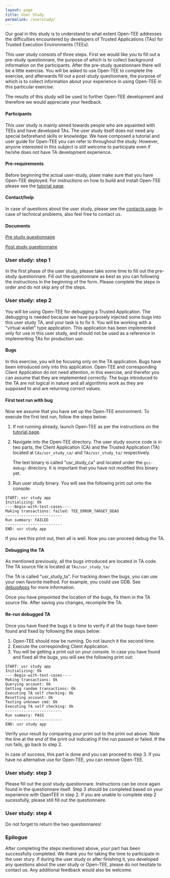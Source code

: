 ```yaml
---
layout: page
title: User Study
permalink: /userstudy/
---
```


Our goal in this study is to understand to what extent Open-TEE
addresses the difficulties encountered by developers of Trusted
Applications (TAs) for Trusted Execution Environments (TEEs). 

This user study consists of three steps. First we would like you to
fill out a pre-study questionnare, the purpose of which is to collect
background information on the participants. After the pre-study
questionnare there will be a little exercise. You will be asked to use
Open-TEE to complete the exercise, and afterwards fill out a post-study
questionnare, the purpose of which is to collect information about your
experience in using Open-TEE in this particular exercise.

The results of this study will be used to further Open-TEE development
and therefore we would appreciate your feedback.

#### Participants
This user study is mainly aimed towards people who are aquainted with
TEEs and have developed TAs. The user study itself does not need any
special beforehand skills or knowledge. We have composed a tutorial
and user guide for Open-TEE you can refer to throughout the study.
However, anyone interested in this subject is still welcome to
participate even if he/she does not have TA development experience.

#### Pre-requirements
Before beginning the actual user-study, plase make sure that you have
Open-TEE deployed. For instructions on how to build and install
Open-TEE please see the [tutorial page](/tutorial/).

#### Contact/help
In case of questions about the user study, please see the
[contacts page](/contact/). In case of technical problems,
also feel free to contact us.

#### Documents
[Pre study questionnaire](https://github.com/Open-TEE/Open-Tee.github.io/raw/master/documents/pre-study-questionnaire.pdf)

[Post study questionnaire](https://github.com/Open-TEE/Open-Tee.github.io/raw/master/documents/post-study-questionnaire.pdf)

### User study: step 1
In the first phase of the user study, please take some time to fill
out the pre-study questionnare. Fill out the questionnare as best as
you can following the instructions in the beginning of the form.
Please complete the steps in order and do not skip any of the steps.

### User study: step 2
You will be using Open-TEE for debugging a Trusted Application. The
debugging is needed because we have purposely injected some bugs into
this user study TA, and your task is to fix it. You will be working
with a "virtual wallet" type application. This application has been
implemented only for use in this user study, and should not be used as
a reference in implementing TAs for production use.

#### Bugs
In this exercise, you will be focusing only on the TA application.
Bugs have been introduced only into this application. Open-TEE and
corresponding Client Application do not need attention, in this
exercise, and therefor you can assume that they are implemented
correctly. The bugs introduced to the TA are not logical in nature and
all algorithms work as they are supposed to and are returning correct
values.

#### First test run with bug
Now we assume that you have set up the Open-TEE environment. To
execute the first test run, follow the steps below: 

1. If not running already, launch Open-TEE as per the instructions on
   the [tutorial page](/tutorial/).

2. Navigate into the Open-TEE directory. The user study source code is
   in two parts, the Client Application (CA) and the Trusted Application
   (TA) located at `CAs/usr_study_ca/` and  `TAs/usr_study_ta/` 
   respectively.

   The test binary is called "usr_study_ca" and located under the
   `gcc-debug/` directory. It is important that you have not modified
   this binary yet. 

3. Run user study binary. You will see the following print out onto
   the console: 

~~~
START: usr study app
Initializing: Ok
----Begin-with-test-cases----
Making transactions: failed: TEE_ERROR_TARGET_DEAD
-------------------------
Run summary: FAILED
-------------------------
END: usr study app
~~~

If you see this print out, then all is well. Now you can proceed debug
the TA. 

#### Debugging the TA 
As mentioned previously, all the bugs introduced are located in TA
code. The TA source file is located  at `TAs/usr_study_ta/`

The TA is called "usr_study_ta". For tracking down the bugs, you
can use your own favorite method. For example, you could use GDB.
See [debugApps](/debugApps/) for more information.

Once you have pinpointed the location of the bugs, fix them in the TA
source file. After saving you changes, recompile the TA. 

#### Re-run debugged TA
Once you have fixed the bugs it is time to verify if all the bugs
have been found and fixed by following the steps below: 

1. Open-TEE should now be running. Do not launch it the second time. 
2. Execute the corresponding Client Application. 
3. You will be getting a print out on your console. In case you have
   found and fixed all the bugs, you will see the following print out: 

~~~
START: usr study app
Initializing: Ok
----Begin-with-test-cases----
Making transactions: Ok
Querying account: Ok
Getting random transactions: Ok
Executing TA self checking: Ok
Resetting account: Ok
Testing unknown cmd: Ok
Executing TA self checking: Ok
-------------------------
Run summary: PASS
-------------------------
END: usr study app
~~~

Verify your result by comparing your print out to the print out above.
Note the line at the end of the print out indicating if the run passed
or failed. If the run fails, go back to step 2.

In case of success, this part is done and you can proceed to step 3.
If you have no alternative use for Open-TEE, you can remove Open-TEE. 

### User study: step 3
Please fill out the post study questionnare. Instructions can be once
again found in the questionnare itself. Step 3 should be completed
based on your experience with OpenTEE in step 2. If you are unable to
complete step 2 sucessfully, please still fill out the questionnaire. 

### User study: step 4
Do not forget to return the two questionnares!

### Epilogue
After completing the steps mentioned above, your part has been
successfully completed. We thank you for taking the time to
participate in the user stury. If during the user study or after
finishing it, you developed any questions about the user study or
Open-TEE, please do not hesitate to contact us. Any additional
feedback would also be welcome.
